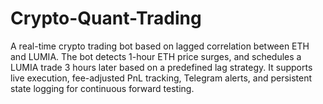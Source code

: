 # Crypto-Quant-Trading
A real-time crypto trading bot based on lagged correlation between ETH and LUMIA. The bot detects 1-hour ETH price surges, and schedules a LUMIA trade 3 hours later based on a predefined lag strategy. It supports live execution, fee-adjusted PnL tracking, Telegram alerts, and persistent state logging for continuous forward testing.
